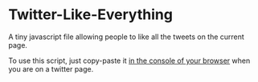 # Twitter-Like-Everything
A tiny javascript file allowing people to like all the tweets on the current page.

To use this script, just copy-paste it [in the console of your browser](https://www.youtube.com/watch?v=uMXLiz6vx5s) when you are on a twitter page.
